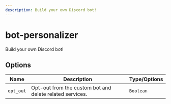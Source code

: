 ```yaml
---
description: Build your own Discord bot!
---
```


# bot-personalizer

Build your own Discord bot!

## Options

| Name | Description | Type/Options |
|------|-------------|--------------|
| `opt_out` | Opt-out from the custom bot and delete related services. | `Boolean` |

